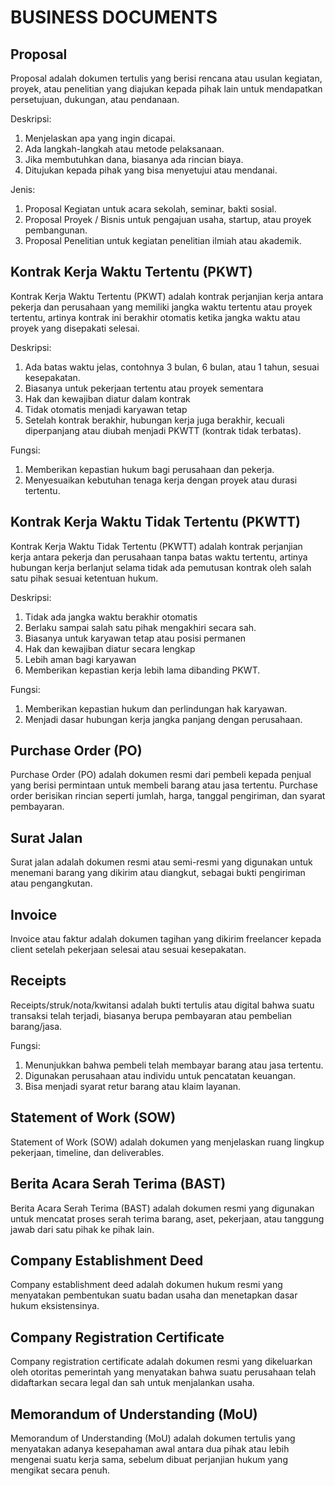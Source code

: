 # BUSINESS DOCUMENTS

## Proposal

Proposal adalah dokumen tertulis yang berisi rencana atau usulan kegiatan, proyek, atau penelitian yang diajukan kepada pihak lain untuk mendapatkan persetujuan, dukungan, atau pendanaan.

Deskripsi:

1. Menjelaskan apa yang ingin dicapai.
2. Ada langkah-langkah atau metode pelaksanaan.
3. Jika membutuhkan dana, biasanya ada rincian biaya.
4. Ditujukan kepada pihak yang bisa menyetujui atau mendanai.

Jenis:

1. Proposal Kegiatan untuk acara sekolah, seminar, bakti sosial.
2. Proposal Proyek / Bisnis untuk pengajuan usaha, startup, atau proyek pembangunan.
3. Proposal Penelitian untuk kegiatan penelitian ilmiah atau akademik.

## Kontrak Kerja Waktu Tertentu (PKWT)

Kontrak Kerja Waktu Tertentu (PKWT) adalah kontrak perjanjian kerja antara pekerja dan perusahaan yang memiliki jangka waktu tertentu atau proyek tertentu, artinya kontrak ini berakhir otomatis ketika jangka waktu atau proyek yang disepakati selesai.

Deskripsi:

1. Ada batas waktu jelas, contohnya 3 bulan, 6 bulan, atau 1 tahun, sesuai kesepakatan.
2. Biasanya untuk pekerjaan tertentu atau proyek sementara
3. Hak dan kewajiban diatur dalam kontrak
4. Tidak otomatis menjadi karyawan tetap
5. Setelah kontrak berakhir, hubungan kerja juga berakhir, kecuali diperpanjang atau diubah menjadi PKWTT (kontrak tidak terbatas).

Fungsi:

1. Memberikan kepastian hukum bagi perusahaan dan pekerja.
2. Menyesuaikan kebutuhan tenaga kerja dengan proyek atau durasi tertentu.

## Kontrak Kerja Waktu Tidak Tertentu (PKWTT)

Kontrak Kerja Waktu Tidak Tertentu (PKWTT) adalah kontrak perjanjian kerja antara pekerja dan perusahaan tanpa batas waktu tertentu, artinya hubungan kerja berlanjut selama tidak ada pemutusan kontrak oleh salah satu pihak sesuai ketentuan hukum.

Deskripsi:

1. Tidak ada jangka waktu berakhir otomatis
2. Berlaku sampai salah satu pihak mengakhiri secara sah.
3. Biasanya untuk karyawan tetap atau posisi permanen
4. Hak dan kewajiban diatur secara lengkap
5. Lebih aman bagi karyawan
6. Memberikan kepastian kerja lebih lama dibanding PKWT.

Fungsi:

1. Memberikan kepastian hukum dan perlindungan hak karyawan.
2. Menjadi dasar hubungan kerja jangka panjang dengan perusahaan.

## Purchase Order (PO)

Purchase Order (PO) adalah dokumen resmi dari pembeli kepada penjual yang berisi permintaan untuk membeli barang atau jasa tertentu. Purchase order berisikan rincian seperti jumlah, harga, tanggal pengiriman, dan syarat pembayaran.

## Surat Jalan

Surat jalan adalah dokumen resmi atau semi-resmi yang digunakan untuk menemani barang yang dikirim atau diangkut, sebagai bukti pengiriman atau pengangkutan.

## Invoice

Invoice atau faktur adalah dokumen tagihan yang dikirim freelancer kepada client setelah pekerjaan selesai atau sesuai kesepakatan.

## Receipts

Receipts/struk/nota/kwitansi adalah bukti tertulis atau digital bahwa suatu transaksi telah terjadi, biasanya berupa pembayaran atau pembelian barang/jasa.

Fungsi:

1. Menunjukkan bahwa pembeli telah membayar barang atau jasa tertentu.
2. Digunakan perusahaan atau individu untuk pencatatan keuangan.
3. Bisa menjadi syarat retur barang atau klaim layanan.

## Statement of Work (SOW)

Statement of Work (SOW) adalah dokumen yang menjelaskan ruang lingkup pekerjaan, timeline, dan deliverables.

## Berita Acara Serah Terima (BAST)

Berita Acara Serah Terima (BAST) adalah dokumen resmi yang digunakan untuk mencatat proses serah terima barang, aset, pekerjaan, atau tanggung jawab dari satu pihak ke pihak lain.

## Company Establishment Deed

Company establishment deed adalah dokumen hukum resmi yang menyatakan pembentukan suatu badan usaha dan menetapkan dasar hukum eksistensinya.

## Company Registration Certificate

Company registration certificate adalah dokumen resmi yang dikeluarkan oleh otoritas pemerintah yang menyatakan bahwa suatu perusahaan telah didaftarkan secara legal dan sah untuk menjalankan usaha.

## Memorandum of Understanding (MoU)

Memorandum of Understanding (MoU) adalah dokumen tertulis yang menyatakan adanya kesepahaman awal antara dua pihak atau lebih mengenai suatu kerja sama, sebelum dibuat perjanjian hukum yang mengikat secara penuh.